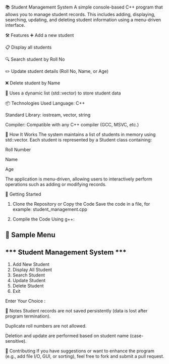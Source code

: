 📚 Student Management System
A simple console-based C++ program that allows you to manage student records. This includes adding, displaying, searching, updating, and deleting student information using a menu-driven interface.

🛠 Features
➕ Add a new student

📋 Display all students

🔍 Search student by Roll No

✏️ Update student details (Roll No, Name, or Age)

❌ Delete student by Name

💾 Uses a dynamic list (std::vector) to store student data

📦 Technologies Used
Language: C++

Standard Library: iostream, vector, string

Compiler: Compatible with any C++ compiler (GCC, MSVC, etc.)

📄 How It Works
The system maintains a list of students in memory using std::vector. Each student is represented by a Student class containing:

Roll Number

Name

Age

The application is menu-driven, allowing users to interactively perform operations such as adding or modifying records.

🚀 Getting Started
1. Clone the Repository or Copy the Code
Save the code in a file, for example:
student_management.cpp

2. Compile the Code
Using g++:

📸 Sample Menu
--------------------------------
*** Student Management System ***
--------------------------------
 1. Add New Student
 2. Display All Student
 3. Search Student
 4. Update Student
 5. Delete Student
 6. Exit

Enter Your Choice :

📝 Notes
Student records are not saved persistently (data is lost after program termination).

Duplicate roll numbers are not allowed.

Deletion and update are performed based on student name (case-sensitive).

🙌 Contributing
If you have suggestions or want to enhance the program (e.g., add file I/O, GUI, or sorting), feel free to fork and submit a pull request.

